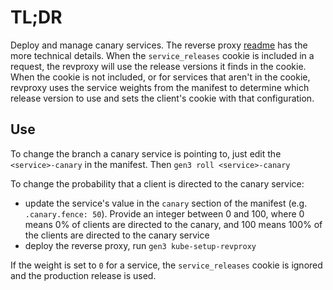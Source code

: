 # TL;DR

Deploy and manage canary services. The reverse proxy [readme](../kube/services/revproxy/README.md) has the more technical details.
When the `service_releases` cookie is included in a request, the revproxy will use the release versions it finds in the cookie.
When the cookie is not included, or for services that aren't in the cookie, revproxy uses the service weights from the manifest to determine which release version to use and sets the client's cookie with that configuration.

## Use

To change the branch a canary service is pointing to, just edit the `<service>-canary` in the manifest. Then `gen3 roll <service>-canary`

To change the probability that a client is directed to the canary service:
* update the service's value in the `canary` section of the manifest (e.g. `.canary.fence: 50`). Provide an integer between 0 and 100, where 0 means 0% of clients are directed to the canary, and 100 means 100% of the clients are directed to the canary service
* deploy the reverse proxy, run `gen3 kube-setup-revproxy`

If the weight is set to `0` for a service, the `service_releases` cookie is ignored and the production release is used.
